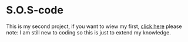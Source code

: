 # S.O.S-code
This is my second project, if you want to wiew my first,
[click here](https://github.com/Richienb/draco-fire)
please note:
I am still new to coding so this is just to extend my knowledge.
